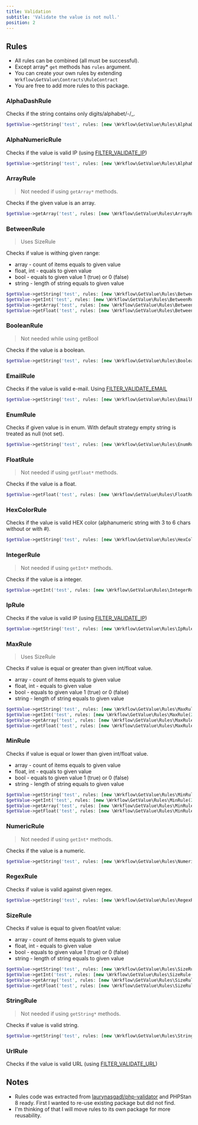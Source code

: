 ```yaml
---
title: Validation
subtitle: 'Validate the value is not null.'
position: 2
---
```


## Rules

- All rules can be combined (all must be successful).
- Except array* `get` methods has `rules` argument.
- You can create your own rules by extending `Wrkflow\GetValue\Contracts\RuleContract`
- You are free to add more rules to this package.

### AlphaDashRule

Checks if the string contains only digits/alphabet/-/_.

```php
$getValue->getString('test', rules: [new \Wrkflow\GetValue\Rules\AlphaDashRule()]);
```

### AlphaNumericRule

Checks if the value is valid IP (using [FILTER_VALIDATE_IP](https://www.php.net/manual/en/filter.filters.flags.php))

```php
$getValue->getString('test', rules: [new \Wrkflow\GetValue\Rules\AlphaNumericRule()]);
```

### ArrayRule

> Not needed if using `getArray*` methods.

Checks if the given value is an array.

```php
$getValue->getArray('test', rules: [new \Wrkflow\GetValue\Rules\ArrayRule()]);
```

### BetweenRule

> Uses SizeRule

Checks if value is withing given range:

- array - count of items equals to given value
- float, int - equals to given value
- bool - equals to given value 1 (true) or 0 (false)
- string - length of string equals to given value

```php
$getValue->getString('test', rules: [new \Wrkflow\GetValue\Rules\BetweenRule(2, 3)]);
$getValue->getInt('test', rules: [new \Wrkflow\GetValue\Rules\BetweenRule(2, 3)]);
$getValue->getArray('test', rules: [new \Wrkflow\GetValue\Rules\BetweenRule(1, 4)]);
$getValue->getFloat('test', rules: [new \Wrkflow\GetValue\Rules\BetweenRule(1.0, 1.5)]);
```

### BooleanRule

> Not needed while using getBool

Checks if the value is a boolean.

```php
$getValue->getString('test', rules: [new \Wrkflow\GetValue\Rules\BooleanRule()]);
```

### EmailRule

Checks if the value is valid e-mail.
Using [FILTER_VALIDATE_EMAIL](https://www.php.net/manual/en/filter.filters.flags.php)

```php
$getValue->getString('test', rules: [new \Wrkflow\GetValue\Rules\EmailRule()]);
```

### EnumRule

Checks if given value is in enum. With default strategy empty string is treated as null (not set).

```php
$getValue->getString('test', rules: [new \Wrkflow\GetValue\Rules\EnumRule(MyEnum::class)]);
```

### FloatRule

> Not needed if using `getFloat*` methods.

Checks if the value is a float.

```php
$getValue->getFloat('test', rules: [new \Wrkflow\GetValue\Rules\FloatRule()]);
```

### HexColorRule

Checks if the value is valid HEX color (alphanumeric string with 3 to 6 chars without or with #).

```php
$getValue->getString('test', rules: [new \Wrkflow\GetValue\Rules\HexColorRule()]);
```

### IntegerRule

> Not needed if using `getInt*` methods.

Checks if the value is a integer.

```php
$getValue->getInt('test', rules: [new \Wrkflow\GetValue\Rules\IntegerRule()]);
```

### IpRule

Checks if the value is valid IP (using [FILTER_VALIDATE_IP](https://www.php.net/manual/en/filter.filters.flags.php))

```php
$getValue->getString('test', rules: [new \Wrkflow\GetValue\Rules\IpRule()]);
```

### MaxRule

> Uses SizeRule

Checks if value is equal or greater than given int/float value.

- array - count of items equals to given value
- float, int - equals to given value
- bool - equals to given value 1 (true) or 0 (false)
- string - length of string equals to given value

```php
$getValue->getString('test', rules: [new \Wrkflow\GetValue\Rules\MaxRule(2)]);
$getValue->getInt('test', rules: [new \Wrkflow\GetValue\Rules\MaxRule(2)]);
$getValue->getArray('test', rules: [new \Wrkflow\GetValue\Rules\MaxRule(1)]);
$getValue->getFloat('test', rules: [new \Wrkflow\GetValue\Rules\MaxRule(1.0)]);
```

### MinRule

Checks if value is equal or lower than given int/float value.

- array - count of items equals to given value
- float, int - equals to given value
- bool - equals to given value 1 (true) or 0 (false)
- string - length of string equals to given value

```php
$getValue->getString('test', rules: [new \Wrkflow\GetValue\Rules\MinRule(2)]);
$getValue->getInt('test', rules: [new \Wrkflow\GetValue\Rules\MinRule(2)]);
$getValue->getArray('test', rules: [new \Wrkflow\GetValue\Rules\MinRule(1)]);
$getValue->getFloat('test', rules: [new \Wrkflow\GetValue\Rules\MinRule(1.0)]);
```

### NumericRule

> Not needed if using `getInt*` methods.

Checks if the value is a numeric.

```php
$getValue->getString('test', rules: [new \Wrkflow\GetValue\Rules\NumericRule()]);
```

### RegexRule

Checks if value is valid against given regex.

```php
$getValue->getString('test', rules: [new \Wrkflow\GetValue\Rules\RegexRule('/[\d]+/')]);
```

### SizeRule

Checks if value is equal to given float/int value:

- array - count of items equals to given value
- float, int - equals to given value
- bool - equals to given value 1 (true) or 0 (false)
- string - length of string equals to given value

```php
$getValue->getString('test', rules: [new \Wrkflow\GetValue\Rules\SizeRule(2)]);
$getValue->getInt('test', rules: [new \Wrkflow\GetValue\Rules\SizeRule(2)]);
$getValue->getArray('test', rules: [new \Wrkflow\GetValue\Rules\SizeRule(1)]);
$getValue->getFloat('test', rules: [new \Wrkflow\GetValue\Rules\SizeRule(1.0)]);
```

### StringRule

> Not needed if using `getString*` methods.

Checks if value is valid string.

```php
$getValue->getString('test', rules: [new \Wrkflow\GetValue\Rules\StringRule()]);
```

### UrlRule

Checks if the value is valid URL (using [FILTER_VALIDATE_URL](https://www.php.net/manual/en/filter.filters.flags.php))

## Notes

- Rules code was extracted from [laurynasgadl/php-validator](https://github.com/laurynasgadl/php-validator) and PHPStan
  8 ready. First I wanted to re-use existing package but did not find.
- I'm thinking of that I will move rules to its own package for more reusability.
